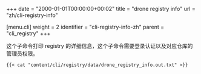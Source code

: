 +++
date = "2000-01-01T00:00:00+00:02"
title = "drone registry info"
url = "zh/cli-registry-info"

[menu.cli]
  weight = 2
  identifier = "cli-registry-info-zh"
  parent = "cli_registry"
+++

<!--This subcommand prints the named registry details. Please note this command requires authentication and administrative privilege to the repository.-->

这个子命令打印 registry 的详细信息，这个子命令需要登录认证以及对应仓库的管理员权限。

```text
{{< cat "content/cli/registry/data/drone_registry_info.out.txt" >}}
```
